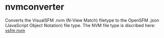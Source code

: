 # nvmconverter
Converts the VisualSFM .nvm (N-View Match) filetype to the OpenSFM .json (JavaScript Object Notation) file type. The NVM file type is discribed here: [vsfm nvm](http://ccwu.me/vsfm/doc.html#nvm)


